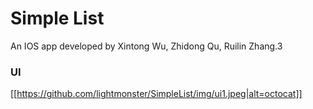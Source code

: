 # Simple List
An IOS app developed by Xintong Wu, Zhidong Qu, Ruilin Zhang.3

### UI
[[https://github.com/lightmonster/SimpleList/img/ui1.jpeg|alt=octocat]]



